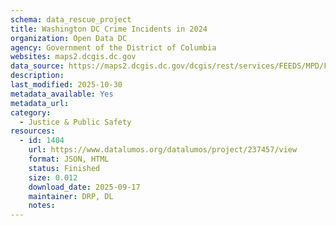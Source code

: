 ```yaml
---
schema: data_rescue_project 
title: Washington DC Crime Incidents in 2024
organization: Open Data DC
agency: Government of the District of Columbia
websites: maps2.dcgis.dc.gov
data_source: https://maps2.dcgis.dc.gov/dcgis/rest/services/FEEDS/MPD/FeatureServer/6
description: 
last_modified: 2025-10-30
metadata_available: Yes
metadata_url: 
category:
  - Justice & Public Safety 
resources:
  - id: 1404
    url: https://www.datalumos.org/datalumos/project/237457/view
    format: JSON, HTML
    status: Finished
    size: 0.012
    download_date: 2025-09-17
    maintainer: DRP, DL
    notes: 
---
```

